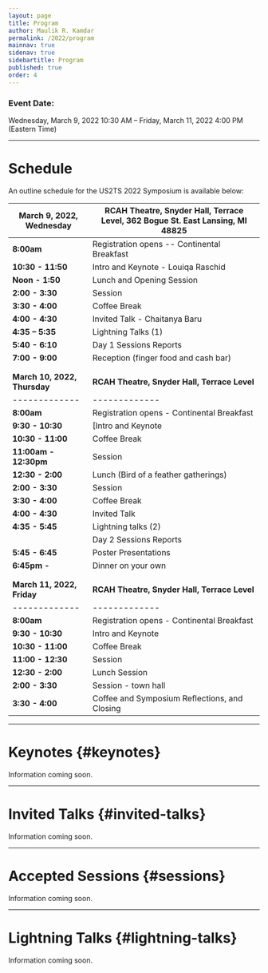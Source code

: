 ```yaml
---
layout: page
title: Program
author: Maulik R. Kamdar
permalink: /2022/program
mainnav: true
sidenav: true
sidebartitle: Program
published: true
order: 4
---
```


### Event Date:

Wednesday, March 9, 2022 10:30 AM – Friday, March 11, 2022 4:00 PM (Eastern Time)

----------------------------------------------------------------

# Schedule

An outline schedule for the US2TS 2022 Symposium is available below:

| **March 9, 2022, Wednesday** | RCAH Theatre, Snyder Hall, Terrace Level, 362 Bogue St. East Lansing, MI 48825 |
| ------------- | ------------- |
| **8:00am**      | Registration opens  -- Continental Breakfast |
| **10:30 - 11:50**  | Intro and Keynote - Louiqa Raschid |
| **Noon - 1:50**  | Lunch and Opening Session |
| **2:00 - 3:30**  | Session |
| **3:30 - 4:00**  |  Coffee Break |
| **4:00 - 4:30**  | Invited Talk - Chaitanya Baru |
| **4:35 – 5:35**  | Lightning Talks (1) |
| **5:40 - 6:10**  | Day 1 Sessions Reports |
| **7:00 - 9:00**  | Reception (finger food and cash bar) |
|  |  |
|  |  |
| **March 10, 2022, Thursday** | **RCAH Theatre, Snyder Hall, Terrace Level** |
| ------------- | ------------- |
| **8:00am** | Registration opens - Continental Breakfast |
| **9:30 - 10:30**  | [Intro and Keynote |
| **10:30 - 11:00**  | Coffee Break  |
| **11:00am - 12:30pm**  | Session |
| **12:30 - 2:00**  |  Lunch (Bird of a feather gatherings) |
| **2:00 - 3:30**  | Session |
| **3:30 - 4:00**  | Coffee Break |
| **4:00 - 4:30**  | Invited Talk |
| **4:35 - 5:45**  | Lightning talks (2)|
|   | Day 2 Sessions Reports |
| **5:45 - 6:45**  | Poster Presentations |
| **6:45pm -**  | Dinner on your own |
|  |  |
|  |  |
| **March 11, 2022, Friday** | **RCAH Theatre, Snyder Hall, Terrace Level** |
| ------------- | ------------- |
| **8:00am**  | Registration opens - Continental Breakfast  |
| **9:30 - 10:30**  | Intro and Keynote |
| **10:30 - 11:00**  | Coffee Break |
| **11:00 - 12:30**  |  Session |
| **12:30 - 2:00**  | Lunch Session |
| **2:00 - 3:30**  | Session - town hall |
| **3:30 - 4:00**  | Coffee and Symposium Reflections, and Closing |

----------------------------------------------------------------

# Keynotes {#keynotes}

Information coming soon.

----------------------------------------------------------------

# Invited Talks {#invited-talks}

Information coming soon.

----------------------------------------------------------------

# Accepted Sessions {#sessions}

Information coming soon.

----------------------------------------------------------------

# Lightning Talks {#lightning-talks}

Information coming soon.
